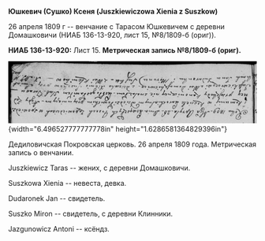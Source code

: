 **Юшкевич (Сушко) Ксеня (Juszkiewiczowa Xienia z Suszkow)**

26 апреля 1809 г -- венчание с Тарасом Юшкевичем с деревни Домашковичи
(НИАБ 136-13-920, лист 15, №8/1809-б (ориг)).

**НИАБ 136-13-920:** Лист 15. **Метрическая запись №8/1809-б (ориг).**

![](./media/6102a8d8d098273d4a431288bef11a247ae07009.png){width="6.496527777777778in"
height="1.6286581364829396in"}

Дедиловичская Покровская церковь. 26 апреля 1809 года. Метрическая
запись о венчании.

Juszkiewicz Taras -- жених, с деревни Домашковичи.

Suszkowa Xienia -- невеста, девка.

Dudaronek Jan -- свидетель.

Suszko Miron -- свидетель, с деревни Клинники.

Jazgunowicz Antoni -- ксёндз.
